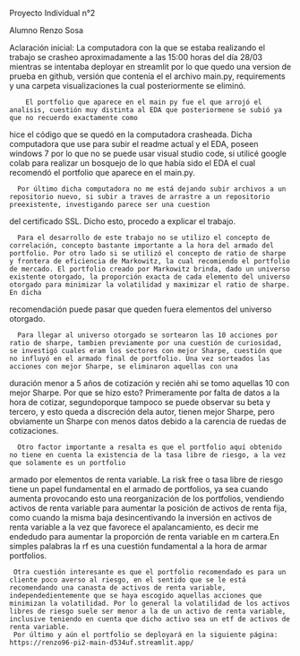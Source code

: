 Proyecto Individual n°2 

Alumno Renzo Sosa

Aclaración inicial: 
      La computadora con la que se estaba realizando el trabajo se crasheo aproximadamente a las 15:00 horas del día 28/03 mientras se intentaba deployar en streamlit
por lo que quedo una version de prueba en github, versión que contenía el el archivo main.py, requirements y una carpeta visualizaciones la cual posteriormente se eliminó.
        
        El portfolio que aparece en el main py fue el que arrojó el analisis, cuestión muy distinta al EDA que posteriormene se subió ya que no recuerdo exactamente como 
hice el código que se quedó en la computadora crasheada. Dicha computadora que use para subir el readme actual y el EDA, poseen windows 7 por lo que no se puede usar visual
studio code, si utilicé google colab para realizar un bosquejo de lo que había sido el EDA el cual recomendó el portfolio que aparece en el main.py.
      
      Por último dicha computadora no me está dejando subir archivos a un repositorio nuevo, si subir a traves de arrastre a un repositorio preexistente, investigando parece ser una cuestion 
del certificado SSL. Dicho esto, procedo a explicar el trabajo.
      
      Para el desarrollo de este trabajo no se utilizo el concepto de correlación, concepto bastante importante a la hora del armado del portfolio. Por otro lado si se utilizó el concepto de ratio de sharpe y frontera de eficiencia de Markowitz, la cual recomiendo el portfolio de mercado. El portfolio creado por Markowitz brinda, dado un universo existente otorgado, la proporción exacta de cada elemento del universo otorgado para minimizar la volatilidad y maximizar el ratio de sharpe. En dicha
recomendación puede pasar que queden fuera elementos del universo otorgado.
      
      Para llegar al universo otorgado se sortearon las 10 acciones por ratio de sharpe, tambien previamente por una cuestión de curiosidad, se investigó cuales eram los sectores con mejor Sharpe, cuestión que no influyó en el armado final de portfolio. Una vez sorteados las acciones con mejor Sharpe, se eliminaron aquellas con una 
duración menor a 5 años de cotización y recién ahi se tomo aquellas 10 con mejor Sharpe. Por que se hizo esto? Primeramente por falta de datos a la hora de cotizar, segundoporque tampoco se puede observar su beta y tercero, y esto queda a discreción dela autor, tienen mejor Sharpe, pero obviamente un Sharpe con menos datos debido a la carencia de ruedas de cotizaciones.
      
      Otro factor importante a resalta es que el portfolio aquí obtenido no tiene en cuenta la existencia de la tasa libre de riesgo, a la vez que solamente es un portfolio
armado por elementos de renta variable. La risk free o tasa libre de riesgo tiene un papel fundamental en el armado de portfolios, ya sea cuando aumenta provocando esto una reorganización de los portfolios, vendiendo activos de renta variable para aumentar la posición de activos de renta fija, como cuando la misma baja desincentivando la inversión en activos de renta variable a la vez que favorece el apalancamiento, es decir me endedudo para aumentar la proporción de renta variable en m cartera.En simples palabras la rf es una cuestión fundamental a la hora de armar portfolios.
     
     Otra cuestión interesante es que el portfolio recomendado es para un cliente poco averso al riesgo, en el sentido que se le está recomendando una canasta de activos de renta variable, independedientemente que se haya escogido aquellas acciones que minimizan la volatilidad. Por lo general la volatilidad de los activos libres de riesgo suele ser menor a la de un activo de renta variable, inclusive teniendo en cuenta que dicho activo sea un etf de activos de renta variable. 
     Por último y aún el portfolio se deployará en la siguiente página: https://renzo96-pi2-main-d534uf.streamlit.app/
     
